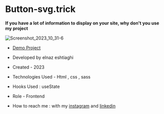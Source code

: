 # Button-svg.trick
**If you have a lot of information to display on your site, why don't you use my project**

![Screenshot_2023_10_31-6](https://github.com/elnaz-eshtiaghi/trick.17-animation-/assets/146030206/03922570-815a-402a-aa43-502575164148)
- [Demo Project]( https://elnaz-eshtiaghi.github.io/button-svg.trick/)

- Developed by elnaz eshtiaghi

- Created - 2023

- Technologies Used - Html , css , sass

- Hooks Used : useState 

- Role - Frontend

- How to reach me : with my [instagram](https://www.instagram.com/elnaz_eshtiaghi) and [linkedin](https://www.linkedin.com/in/elnaz-eshtiaghi-936832290/)
